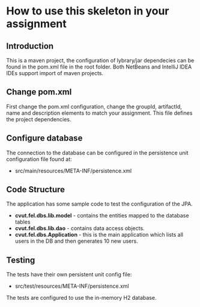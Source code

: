 # How to use this skeleton in your assignment 

## Introduction
This is a maven project, the configuration of lybrary/jar dependecies 
can be found in the pom.xml file in the root folder. Both NetBeans and 
IntelliJ IDEA IDEs support import of maven projects.

## Change pom.xml 
First change the pom.xml configuration, change the groupId, artifactId, 
name and description elements to match your assignment. This file defines
the project dependencies. 

## Configure database  
The connection to the database can be configured in the persistence unit 
configuration file found at: 
* src/main/resources/META-INF/persistence.xml

## Code Structure
The application has some sample code to test the configuration of the JPA.
* **cvut.fel.dbs.lib.model** - contains the entities mapped to the 
database tables
* **cvut.fel.dbs.lib.dao** - contains data access objects. 
* **cvut.fel.dbs.Application** - this is the main application which 
lists all users in the DB and then generates 10 new users.

## Testing
The tests have their own persistent unit config file:
* src/test/resources/META-INF/persistence.xml

The tests are configured to use the in-memory H2 database. 

